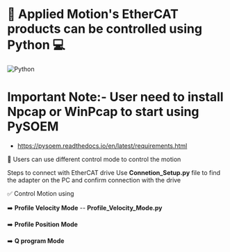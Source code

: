 #  🚀  Applied Motion's EtherCAT products can be controlled using Python 💻
![Python](https://upload.wikimedia.org/wikipedia/commons/c/c3/Python-logo-notext.svg)



# Important Note:- User need to install Npcap  or WinPcap to start using PySOEM
- https://pysoem.readthedocs.io/en/latest/requirements.html


📌 Users can use different control mode to control the motion

Steps to connect with EtherCAT drive
Use **Connetion_Setup.py** file to find the adapter on the PC and confirm connection with the drive


✅ Control Motion using

:arrow_right: **Profile Velocity Mode**   -- **Profile_Velocity_Mode.py**

:arrow_right: **Profile Position Mode**

:arrow_right: **Q program Mode**

